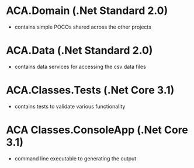 # ACA.Domain (.Net Standard 2.0)
- contains simple POCOs shared across the other projects

# ACA.Data  (.Net Standard 2.0)
- contains data services for accessing the csv data files

# ACA.Classes.Tests (.Net Core 3.1)
- contains tests to validate various functionality

# ACA Classes.ConsoleApp (.Net Core 3.1)
- command line executable to generating the output